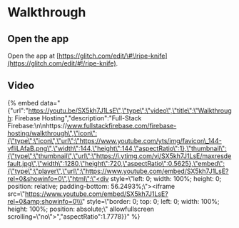 # Walkthrough

## Open the app

Open the app at [https://glitch.com/edit/\#!/ripe-knife](https://glitch.com/edit/#!/ripe-knife).

## Video

{% embed data="{\"url\":\"https://youtu.be/SX5kh7J1LsE\",\"type\":\"video\",\"title\":\"Walkthrough: Firebase Hosting\",\"description\":\"Full-Stack Firebase:\\n\\nhttps://www.fullstackfirebase.com/firebase-hosting/walkthrough\",\"icon\":{\"type\":\"icon\",\"url\":\"https://www.youtube.com/yts/img/favicon\_144-vfliLAfaB.png\",\"width\":144,\"height\":144,\"aspectRatio\":1},\"thumbnail\":{\"type\":\"thumbnail\",\"url\":\"https://i.ytimg.com/vi/SX5kh7J1LsE/maxresdefault.jpg\",\"width\":1280,\"height\":720,\"aspectRatio\":0.5625},\"embed\":{\"type\":\"player\",\"url\":\"https://www.youtube.com/embed/SX5kh7J1LsE?rel=0&showinfo=0\",\"html\":\"<div style=\\\"left: 0; width: 100%; height: 0; position: relative; padding-bottom: 56.2493%;\\\"><iframe src=\\\"https://www.youtube.com/embed/SX5kh7J1LsE?rel=0&amp;showinfo=0\\\" style=\\\"border: 0; top: 0; left: 0; width: 100%; height: 100%; position: absolute;\\\" allowfullscreen scrolling=\\\"no\\\"></iframe></div>\",\"aspectRatio\":1.7778}}" %}

